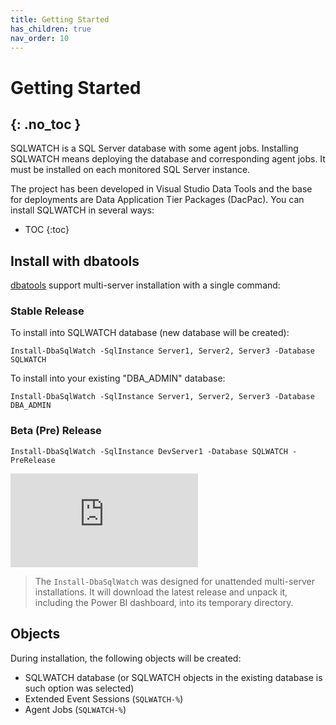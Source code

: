 ```yaml
---
title: Getting Started
has_children: true
nav_order: 10
---
```


# Getting Started
{: .no_toc }
---

SQLWATCH is a SQL Server database with some agent jobs. Installing SQLWATCH means deploying the database and corresponding agent jobs. 
It must be installed on each monitored SQL Server instance. 

The project has been developed in Visual Studio Data Tools and the base for deployments are Data Application Tier Packages (DacPac). 
You can install SQLWATCH in several ways:

- TOC
{:toc}

## Install with dbatools

[dbatools](https://dbatools.io/) support multi-server installation with a single command:

### Stable Release

To install into SQLWATCH database (new database will be created):

```
Install-DbaSqlWatch -SqlInstance Server1, Server2, Server3 -Database SQLWATCH
```

To install into your existing "DBA_ADMIN" database:

```
Install-DbaSqlWatch -SqlInstance Server1, Server2, Server3 -Database DBA_ADMIN
```

### Beta (Pre) Release

```
Install-DbaSqlWatch -SqlInstance DevServer1 -Database SQLWATCH -PreRelease
```

<div class="responsive-iframe-container responsive-iframe-container-4-3">
  <iframe class="responsive-iframe" src="https://www.youtube-nocookie.com/embed/W38osuBv_Q8" frameborder="0" allow="accelerometer; autoplay; encrypted-media; gyroscope; picture-in-picture" allowfullscreen></iframe>
</div>

>The `Install-DbaSqlWatch` was designed for unattended multi-server installations. It will download the latest release and unpack it, including the Power BI dashboard, into its temporary directory.

## Objects

During installation, the following objects will be created:
- SQLWATCH database (or SQLWATCH objects in the existing database is such option was selected)
- Extended Event Sessions (`SQLWATCH-%`)
- Agent Jobs (`SQLWATCH-%`)

